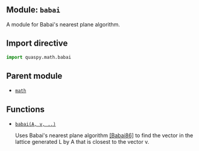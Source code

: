 ## Module: <code>babai</code>
A module for Babai's nearest plane algorithm.

## Import directive
```python
import quaspy.math.babai
```

## Parent module
- [<code>math</code>](../README.md)

## Functions
- [<code>babai(A, v, ..)</code>](babai.md)

  Uses Babai's nearest plane algorithm [[Babai86]](https://doi.org/10.1007/BF02579403) to find the vector in the lattice generated L by A that is closest to the vector v.

